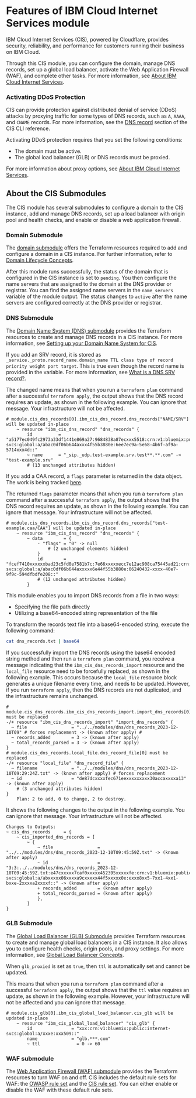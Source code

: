 # Features of IBM Cloud Internet Services module

IBM Cloud Internet Services (CIS), powered by Cloudflare, provides security, reliability, and performance for customers running their business on IBM Cloud.

Through this CIS module, you can configure the domain, manage DNS records, set up a global load balancer, activate the Web Application Firewall (WAF), and complete other tasks. For more information, see [About IBM Cloud Internet Services](https://cloud.ibm.com/docs/cis?topic=cis-about-ibm-cloud-internet-services-cis).

### Activating DDoS Protection

CIS can provide protection against distributed denial of service (DDoS) attacks by proxying traffic for some types of DNS records, such as `A`, `AAAA`, and `CNAME` records. For more information, see the [DNS record](https://cloud.ibm.com/docs/cli?topic=cli-cis-cli#dns-record) section of the CIS CLI reference.

Activating DDoS protection requires that you set the following conditions:

* The domain must be active.
* The global load balancer (GLB) or DNS records must be proxied.

For more information about proxy options, see [About IBM Cloud Internet Services](https://cloud.ibm.com/docs/cis?topic=cis-about-ibm-cloud-internet-services-cis).

## About the CIS Submodules

The CIS module has several submodules to configure a domain to the CIS instance, add and manage DNS records, set up a load balancer with origin pool and health checks, and enable or disable a web application firewall.

### Domain Submodule

The [domain submodule](https://github.com/terraform-ibm-modules/terraform-ibm-cis/blob/main/modules/domain/) offers the Terraform resources required to add and configure a domain in a CIS instance. For further information, refer to [Domain Lifecycle Concepts](https://cloud.ibm.com/docs/cis?topic=cis-domain-lifecycle-concepts).

After this module runs successfully, the status of the domain that is configured in the CIS instance is set to `pending`. You then configure the name servers that are assigned to the domain at the DNS provider or registrar. You can find the assigned name servers in the `name_servers` variable of the module output. The status changes to `active` after the name servers are configured correctly at the DNS provider or registrar.

### DNS Submodule

The [Domain Name System (DNS) submodule](https://github.com/terraform-ibm-modules/terraform-ibm-cis/tree/main/modules/dns) provides the Terraform resources to create and manage DNS records in a CIS instance. For more information, see [Setting up your Domain Name System for CIS](https://cloud.ibm.com/docs/cis?topic=cis-set-up-your-dns-for-cis).

If you add an SRV record, it is stored as `_service._proto.record_name.domain_name TTL class type of record priority weight port target`. This is true even though the record name is provided in the variable. For more information, see [What is a DNS SRV record?](https://www.cloudflare.com/en-gb/learning/dns/dns-records/dns-srv-record/).

The changed name means that when you run a `terraform plan` command after a successful `terraform apply`, the output shows that the DNS record requires an update, as shown in the following example. You can ignore that message. Your infrastructure will not be affected.

    # module.cis_dns_records[0].ibm_cis_dns_record.dns_records["NAME/SRV"] will be updated in-place
        ~ resource "ibm_cis_dns_record" "dns_records" {
            id          = "a5177ec049fc2973a33df1441e869a27:9684838a87ecxxx5518:crn:v1:bluemix:public:internet-svcs:global:a/abac0df06b644axxx4f55b3880e:6ee7ec9a-5e68-4b6f-af9a-5714xxx4d::"
            ~ name      = "_sip._udp.test-example.srv.test**.**.com" -> "test-example.srv"
            # (13 unchanged attributes hidden)

If you add a CAA record, a `flags` parameter is returned in the data object. The work is being tracked [here](https://github.com/IBM-Cloud/terraform-provider-ibm/issues/4792).

The returned `flags` parameter means that when you run a `terraform plan` command after a successful `terraform apply`, the output shows that the DNS record requires an update, as shown in the following example. You can ignore that message. Your infrastructure will not be affected.

    # module.cis_dns_records.ibm_cis_dns_record.dns_records["test-example.caa/CAA"] will be updated in-place
        ~ resource "ibm_cis_dns_record" "dns_records" {
            ~ data        = {
                - "flags" = "0" -> null
                    # (2 unchanged elements hidden)
                }
                id        = "fcef7410xxxxxxbad23c5fd0e7581b7c:7e66xxxxxecc7e12ac908ca75445ad21:crn:v1:bluemix:public:internet-svcs:global:a/abac0df06b644axxxxx6e44f55b3880e:06240432-xxxx-40e7-9f9c-594dfbdfe208::"
                # (12 unchanged attributes hidden)
            }

This module enables you to import DNS records from a file in two ways:

- Specifying the file path directly
- Utilizing a base64-encoded string representation of the file

To transform the records text file into a base64-encoded string, execute the following command:

```sh
cat dns_records.txt | base64
```

If you successfully import the DNS records using the base64 encoded string method and then run a `terraform plan` command, you receive a message indicating that the `ibm_cis_dns_records_import` resource and the `local_file` resource need to be forcefully replaced, as shown in the following example. This occurs because the `local_file` resource block generates a unique filename every time, and needs to be updated. However, if you run `terraform apply`, then the DNS records are not duplicated, and the infrastructure remains unchanged.

    # module.cis_dns_records.ibm_cis_dns_records_import.import_dns_records[0] must be replaced
    -/+ resource "ibm_cis_dns_records_import" "import_dns_records" {
      ~ file                 = "../../modules/dns/dns_records_2023-12-10T09" # forces replacement -> (known after apply) #
      ~ records_added        = 3 -> (known after apply)
      ~ total_records_parsed = 3 -> (known after apply)
    }
    # module.cis_dns_records.local_file.dns_record_file[0] must be replaced
    -/+ resource "local_file" "dns_record_file" {
      ~ filename             = "../../modules/dns/dns_records_2023-12-10T09:29:24Z.txt" -> (known after apply) # forces replacement
      ~ id                   = "de87dcxxxxfec671eexxxxxxxxx30accaxxxxa13" -> (known after apply)
        # (3 unchanged attributes hidden)
    }
        Plan: 2 to add, 0 to change, 2 to destroy.

It shows the following changes to the output in the following example. You can ignore that message. Your infrastructure will not be affected.

    Changes to Outputs:
    ~ cis_dns_records     = {
        ~ cis_imported_dns_records = [
            ~ {
                ~ file                 = "../../modules/dns/dns_records_2023-12-10T09:45:59Z.txt" -> (known after apply)
                ~ id                   = "3:3:../../modules/dns/dns_records_2023-12-10T09:45:59Z.txt:e47cxxxxx7caf0xxxxx452395xxxxxfe:crn:v1:bluemix:public:internet-svcs:global:a/abxxxxx06xxxxa9cxxxxx44f5xxxxx0e:exxx8xx5-7xx1-4xx1-bxxe-2xxxxa2xxxxf::" -> (known after apply)
                + records_added        = (known after apply)
                + total_records_parsed = (known after apply)
                },
            ]
    }

### GLB Submodule

The [Global Load Balancer (GLB) Submodule](https://github.com/terraform-ibm-modules/terraform-ibm-cis/blob/main/modules/glb/) provides Terraform resources to create and manage global load balancers in a CIS instance. It also allows you to configure health checks, origin pools, and proxy settings. For more information, see [Global Load Balancer Concepts](https://cloud.ibm.com/docs/cis?topic=cis-global-load-balancer-glb-concepts).

When `glb_proxied` is set as `true`, then `ttl` is automatically set and cannot be updated.

This means that when you run a `terraform plan` command after a successful `terraform apply`, the output shows that the `ttl` value requires an update, as shown in the following example. However, your infrastructure will not be affected and you can ignore that message.

```
# module.cis_glb[0].ibm_cis_global_load_balancer.cis_glb will be updated in-place
    ~ resource "ibm_cis_global_load_balancer" "cis_glb" {
        id               = "xxx:crn:v1:bluemix:public:internet-svcs:global:a/xxxe:xxx509::"
        name             = "glb.***.com"
        ~ ttl              = 0 -> 60
```

### WAF submodule

The [Web Application Firewall (WAF) submodule](https://github.com/terraform-ibm-modules/terraform-ibm-cis/blob/main/modules/waf/) provides the Terraform resources to turn WAF on and off. CIS includes the default rule sets for WAF: the [OWASP rule set](https://cloud.ibm.com/docs/cis?topic=cis-waf-settings#owasp-rule-set-for-waf) and the [CIS rule set](https://cloud.ibm.com/docs/cis?topic=cis-waf-settings#cis-ruleset-for-waf). You can either enable or disable the WAF with these default rule sets.
